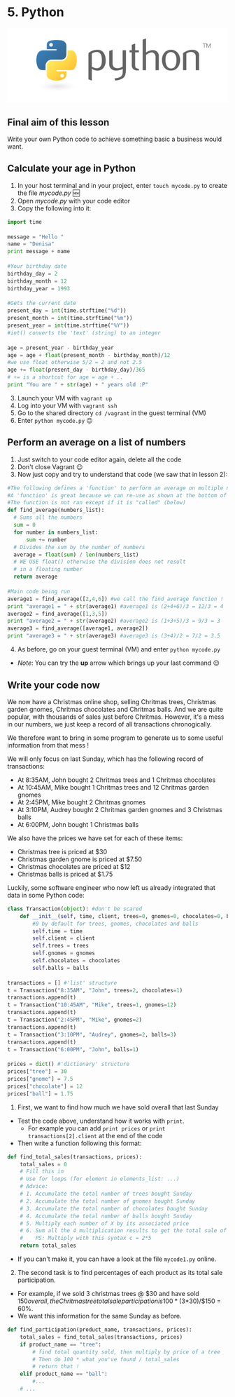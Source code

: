 # 5. Python

![Python][python_image]

## Final aim of this lesson
Write your own Python code to achieve something basic a business would want.

## Calculate your age in Python
1. In your host terminal and in your project, enter `touch mycode.py` to create the file *mycode.py* :new:
2. Open *mycode.py* with your code editor
3. Copy the following into it:
  ```python
  import time
  
  message = "Hello "
  name = "Denisa"
  print message + name
  
  #Your birthday date
  birthday_day = 2
  birthday_month = 12
  birthday_year = 1993
  
  #Gets the current date
  present_day = int(time.strftime("%d"))
  present_month = int(time.strftime("%m"))
  present_year = int(time.strftime("%Y"))
  #int() converts the 'text' (string) to an integer
  
  age = present_year - birthday_year
  age = age + float(present_month - birthday_month)/12
  #we use float otherwise 5/2 = 2 and not 2.5
  age += float(present_day - birthday_day)/365
  # += is a shortcut for age = age + ..
  print "You are " + str(age) + " years old :P"        
  ```
3. Launch your VM with `vagrant up`
4. Log into your VM with `vagrant ssh`
5. Go to the shared directory `cd /vagrant` in the guest terminal (VM)
6. Enter `python mycode.py` :wink:

## Perform an average on a list of numbers
1. Just switch to your code editor again, delete all the code
2. Don't close Vagrant :wink:
3. Now just copy and try to understand that code (we saw that in lesson 2):
  ```python
  #The following defines a 'function' to perform an average on multiple numbers
  #A 'function' is great because we can re-use as shown at the bottom of the code
  #The function is not ran except if it is "called" (below)
  def find_average(numbers_list):
    # Sums all the numbers
    sum = 0
    for number in numbers_list:
        sum += number
    # Divides the sum by the number of numbers
    average = float(sum) / len(numbers_list)
    # WE USE float() otherwise the division does not result 
    # in a floating number
    return average
    
  #Main code being run
  average1 = find_average([2,4,6]) #we call the find_average function !
  print "average1 = " + str(average1) #average1 is (2+4+6)/3 = 12/3 = 4
  average2 = find_average([1,3,5])
  print "average2 = " + str(average2) #average2 is (1+3+5)/3 = 9/3 = 3
  average3 = find_average([average1, average2])
  print "average3 = " + str(average3) #average3 is (3+4)/2 = 7/2 = 3.5
  ```
4. As before, go on your guest terminal (VM) and enter `python mycode.py`
- *Note*: You can try the **up** arrow which brings up your last command :wink:

## Write your code now
We now have a Christmas online shop, selling Chritmas trees, 
Christmas garden gnomes, Chritmas chocolates and Chritmas balls.
And we are quite popular, with thousands of sales just before Chritmas.
However, it's a mess in our numbers, we just keep a record of all 
transactions chronogically.

We therefore want to bring in some program to generate us to some useful 
information from that mess !

We will only focus on last Sunday, which has the following record of transactions:
- At 8:35AM, John bought 2 Chritmas trees and 1 Chritmas chocolates
- At 10:45AM, Mike bought 1 Chritmas trees and 12 Chritmas garden gnomes
- At 2:45PM, Mike bought 2 Chritmas gnomes
- At 3:10PM, Audrey bought 2 Chritmas garden gnomes and 3 Christmas balls
- At 6:00PM, John bought 1 Christmas balls

We also have the prices we have set for each of these items:
- Christmas tree is priced at $30
- Christmas garden gnome is priced at $7.50
- Christmas chocolates are priced at $12
- Christmas balls is priced at $1.75

Luckily, some software engineer who now left us already integrated that data in some Python code:
```python
class Transaction(object): #don't be scared
    def __init__(self, time, client, trees=0, gnomes=0, chocolates=0, balls=0):
		#0 by default for trees, gnomes, chocolates and balls
        self.time = time
        self.client = client
        self.trees = trees
        self.gnomes = gnomes
        self.chocolates = chocolates
        self.balls = balls

transactions = [] #'list' structure
t = Transaction("8:35AM", "John", trees=2, chocolates=1)
transactions.append(t)
t = Transaction("10:45AM", "Mike", trees=1, gnomes=12)
transactions.append(t)
t = Transaction("2:45PM", "Mike", gnomes=2)
transactions.append(t)
t = Transaction("3:10PM", "Audrey", gnomes=2, balls=3)
transactions.append(t)
t = Transaction("6:00PM", "John", balls=1)

prices = dict() #'dictionary' structure
prices["tree"] = 30
prices["gnome"] = 7.5
prices["chocolate"] = 12
prices["ball"] = 1.75
```

1. First, we want to find how much we have sold overall that last Sunday
  - Test the code above, understand how it works with `print`.
    - For example you can add `print prices` or `print transactions[2].client` at the end of the code
  - Then write a function following this format:
```python
def find_total_sales(transactions, prices):
    total_sales = 0
    # Fill this in
	# Use for loops (for element in elements_list: ...)
	# Advice:
	# 1. Accumulate the total number of trees bought Sunday
	# 2. Accumulate the total number of gnomes bought Sunday
	# 3. Accumulate the total number of chocolates bought Sunday
	# 4. Accumulate the total number of balls bought Sunday
	# 5. Multiply each number of X by its associated price
	# 6. Sum all the 4 multiplication results to get the total sale of Sunday
    #    PS: Multiply with this syntax c = 2*5
	return total_sales
```
  - If you can't make it, you can have a look at the file `mycode1.py` online.
2. The second task is to find percentages of each product as its total sale participation.
  - For example, if we sold 3 christmas trees @ $30 and have sold $150 overall, the Chritmas
    tree total sale participation is 100 * (3*$30)/$150 = 60%.
  - We want this information for the same Sunday as before.
```python
def find_participation(product_name, transactions, prices):
	total_sales = find_total_sales(transactions, prices)
	if product_name == "tree":
		# find total quantity sold, then multiply by price of a tree
		# Then do 100 * what you've found / total_sales
		# return that !
	elif product_name == "ball":
		#...
	# ...
```


  
[python_image]: /internals/icons/python.png